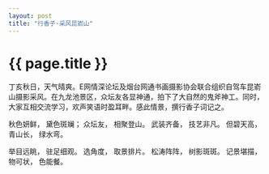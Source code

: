 ```yaml
---
layout: post
title: "行香子·采风昆嵛山"
---
```


# {{ page.title }}

丁亥秋日，天气晴爽。E网情深论坛及烟台网通书画摄影协会联合组织自驾车昆嵛山摄影采风。在九龙池景区，众坛友各显神通，拍下了大自然的鬼斧神工。同时，大家互相交流学习，欢声笑语时盈耳畔。感此情景，撰行香子词记之。


秋色妍鲜，
黛色斑斓；
众坛友，
相聚登山。
武装齐备，
技艺非凡。
但碧天高，
青山长，
绿水弯。

举目远眺，
驻足细观。
选角度，
取景排片。
松涛阵阵，
树影斑斑。
记景堪描，
物可状，
色能餐。
